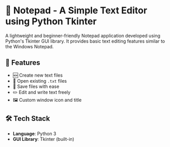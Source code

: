 # 📝 Notepad - A Simple Text Editor using Python Tkinter

A lightweight and beginner-friendly Notepad application developed using Python's Tkinter GUI library. It provides basic text editing features similar to the Windows Notepad.

## 🚀 Features

- 🆕 Create new text files  
- 📂 Open existing `.txt` files  
- 💾 Save files with ease  
- ✏️ Edit and write text freely  
- 🖼️ Custom window icon and title

## 🛠️ Tech Stack

- **Language**: Python 3  
- **GUI Library**: Tkinter (built-in)



